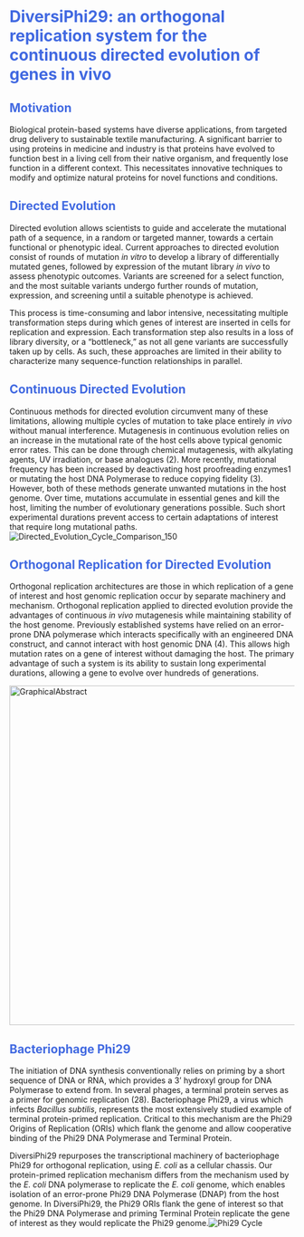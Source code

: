 
# <span style="color:royalblue"> **DiversiPhi29: an orthogonal replication system for the continuous directed evolution of genes in vivo** </span>
## <span style="color:royalblue"> **Motivation** </span>
Biological protein-based systems have diverse applications, from targeted drug delivery to sustainable textile manufacturing. A significant barrier to using proteins in medicine and industry is that proteins have evolved to function best in a living cell from their native organism, and frequently lose function in a different context. This necessitates innovative techniques to modify and optimize natural proteins for novel functions and conditions. 

## <span style="color:royalblue"> **Directed Evolution** </span>
Directed evolution allows scientists to guide and accelerate the mutational path of a sequence, in a random or targeted manner, towards a certain functional or phenotypic ideal. Current approaches to directed evolution consist of rounds of mutation *in vitro* to develop a library of differentially mutated genes, followed by expression of the mutant library *in vivo* to assess phenotypic outcomes. Variants are screened for a select function, and the most suitable variants undergo further rounds of mutation, expression, and screening until a suitable phenotype is achieved.

This process is time-consuming and labor intensive, necessitating multiple transformation steps during which genes of interest are inserted in cells for replication and expression. Each transformation step also results in a loss of library diversity, or a “bottleneck,” as not all gene variants are successfully taken up by cells. As such, these approaches are limited in their ability to characterize many sequence-function relationships in parallel. 

## <span style="color:royalblue"> **Continuous Directed Evolution** </span>
Continuous methods for directed evolution circumvent many of these limitations, allowing multiple cycles of mutation to take place entirely *in vivo* without manual interference. Mutagenesis in continuous evolution relies on an increase in the mutational rate of the host cells above typical genomic error rates. This can be done through chemical mutagenesis, with alkylating agents, UV irradiation, or base analogues (2). More recently, mutational frequency has been increased by deactivating host proofreading enzymes1 or mutating the host DNA Polymerase to reduce copying fidelity (3). However, both of these methods generate unwanted mutations in the host genome. Over time, mutations accumulate in essential genes and kill the host, limiting the number of evolutionary generations possible. Such short experimental durations prevent access to certain adaptations of interest that require long mutational paths.![Directed_Evolution_Cycle_Comparison_150](https://user-images.githubusercontent.com/59736592/131709454-e59d5383-8c9c-4552-b9df-8e40fe273717.png)



## <span style="color:royalblue"> **Orthogonal Replication for Directed Evolution** </span>
Orthogonal replication architectures are those in which replication of a gene of interest and host genomic replication occur by separate machinery and mechanism.
Orthogonal replication applied to directed evolution provide the advantages of continuous *in vivo* mutagenesis while maintaining stability of the host genome. Previously established systems have relied on an error-prone DNA polymerase which interacts specifically with an engineered DNA construct, and cannot interact with host genomic DNA (4). This allows high mutation rates on a gene of interest without damaging the host. The primary advantage of such a system is its ability to sustain long experimental durations, allowing a gene to evolve over hundreds of generations.

<img src="https://user-images.githubusercontent.com/59736592/131526537-c09be7cb-31ca-45fa-98b4-e056602ede60.png" alt = "GraphicalAbstract" width = "600">


## <span style="color:royalblue"> **Bacteriophage Phi29** </span>
The initiation of DNA synthesis conventionally relies on priming by a short sequence of DNA or RNA, which provides a 3’ hydroxyl group for DNA Polymerase to extend from. In several phages, a terminal protein serves as a primer for genomic replication (28). Bacteriophage Phi29, a virus which infects *Bacillus subtilis*, represents the most extensively studied example of terminal protein-primed replication. Critical to this mechanism are the Phi29 Origins of Replication (ORIs) which flank the genome and allow cooperative binding of the Phi29 DNA Polymerase and Terminal Protein. 

DiversiPhi29 repurposes the transcriptional machinery of bacteriophage Phi29 for orthogonal replication, using *E. coli* as a cellular chassis. Our protein-primed replication mechanism differs from the mechanism used by the *E. coli* DNA polymerase to replicate the *E. coli* genome, which enables isolation of an error-prone Phi29 DNA Polymerase (DNAP) from the host genome. In DiversiPhi29, the Phi29 ORIs flank the gene of interest so that the Phi29 DNA Polymerase and priming Terminal Protein replicate the gene of interest as they would replicate the Phi29 genome.![Phi29 Cycle](https://user-images.githubusercontent.com/59736592/131540707-04b9f432-e0b8-47f5-83f6-0e03f48d9ae8.png)



 























